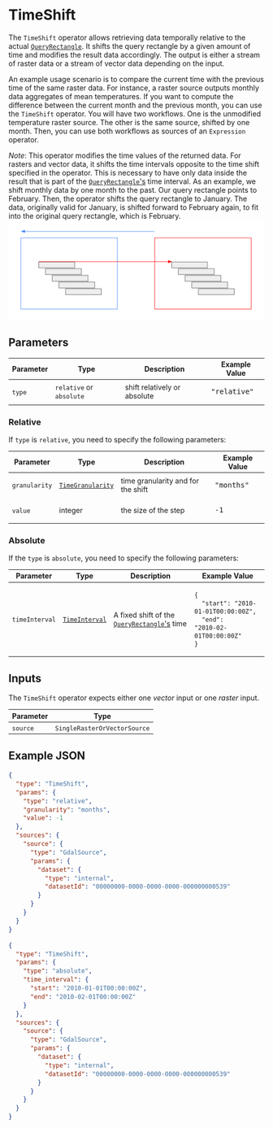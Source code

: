 # TimeShift

The `TimeShift` operator allows retrieving data temporally relative to the actual [`QueryRectangle`](./../datatypes/queryrectangle.md).
It shifts the query rectangle by a given amount of time and modifies the result data accordingly.
The output is either a stream of raster data or a stream of vector data depending on the input.

An example usage scenario is to compare the current time with the previous time of the same raster data.
For instance, a raster source outputs monthly data aggregates of mean temperatures.
If you want to compute the difference between the current month and the previous month, you can use the `TimeShift` operator.
You will have two workflows.
One is the unmodified temperature raster source.
The other is the same source, shifted by one month.
Then, you can use both workflows as sources of an `Expression` operator.

_Note_: This operator modifies the time values of the returned data.
For rasters and vector data, it shifts the time intervals opposite to the time shift specified in the operator.
This is necessary to have only data inside the result that is part of the [`QueryRectangle`'s](./../datatypes/queryrectangle.md) time interval.
As an example, we shift monthly data by one month to the past.
Our query rectangle points to February.
Then, the operator shifts the query rectangle to January.
The data, originally valid for January, is shifted forward to February again, to fit into the original query rectangle, which is February.
![Time Shift](../images/time-shift-explanation.png)

## Parameters

| Parameter | Type                     | Description                  | Example Value         |
| --------- | ------------------------ | ---------------------------- | --------------------- |
| `type`    | `relative` or `absolute` | shift relatively or absolute | <pre>"relative"</pre> |

### Relative

If `type` is `relative`, you need to specify the following parameters:

| Parameter     | Type                                        | Description                        | Example Value       |
| ------------- | ------------------------------------------- | ---------------------------------- | ------------------- |
| `granularity` | [`TimeGranularity`](/datatypes/timestep.md) | time granularity and for the shift | <pre>"months"</pre> |
| `value`       | integer                                     | the size of the step               | <pre>-1</pre>       |

### Absolute

If the `type` is `absolute`, you need to specify the following parameters:

| Parameter      | Type                                         | Description                                                                      | Example Value                                                                                                               |
| -------------- | -------------------------------------------- | -------------------------------------------------------------------------------- | --------------------------------------------------------------------------------------------------------------------------- |
| `timeInterval` | [`TimeInterval`](/datatypes/timeinterval.md) | A fixed shift of the [`QueryRectangle`'s](./../datatypes/queryrectangle.md) time | <pre><code>{<br>&nbsp;&nbsp;"start": "2010-01-01T00:00:00Z",<br>&nbsp;&nbsp;"end": "2010-02-01T00:00:00Z"<br>}</code></pre> |

## Inputs

The `TimeShift` operator expects either one _vector_ input or one _raster_ input.

| Parameter | Type                         |
| --------- | ---------------------------- |
| `source`  | `SingleRasterOrVectorSource` |

## Example JSON

```json
{
  "type": "TimeShift",
  "params": {
    "type": "relative",
    "granularity": "months",
    "value": -1
  },
  "sources": {
    "source": {
      "type": "GdalSource",
      "params": {
        "dataset": {
          "type": "internal",
          "datasetId": "00000000-0000-0000-0000-000000000539"
        }
      }
    }
  }
}
```

```json
{
  "type": "TimeShift",
  "params": {
    "type": "absolute",
    "time_interval": {
      "start": "2010-01-01T00:00:00Z",
      "end": "2010-02-01T00:00:00Z"
    }
  },
  "sources": {
    "source": {
      "type": "GdalSource",
      "params": {
        "dataset": {
          "type": "internal",
          "datasetId": "00000000-0000-0000-0000-000000000539"
        }
      }
    }
  }
}
```
